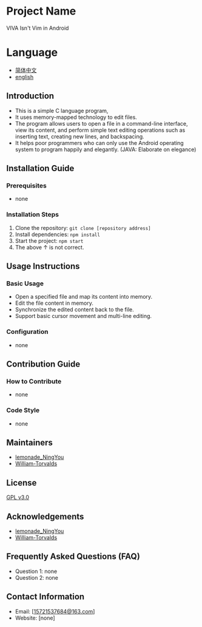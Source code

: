 # Project Name
VIVA Isn't Vim in Android

# Language
- [简体中文](README.md)
- [english](EN-README.md)
## Introduction
- This is a simple C language program,
- It uses memory-mapped technology to edit files.
- The program allows users to open a file in a command-line interface, view its content, and perform simple text editing operations such as inserting text, creating new lines, and backspacing.
- It helps poor programmers who can only use the Android operating system to program happily and elegantly. (JAVA: Elaborate on elegance)

## Installation Guide
### Prerequisites
- none

### Installation Steps
1. Clone the repository: `git clone [repository address]`
2. Install dependencies: `npm install`
3. Start the project: `npm start`
4. The above ↑ is not correct.

## Usage Instructions
### Basic Usage
- Open a specified file and map its content into memory.
- Edit the file content in memory.
- Synchronize the edited content back to the file.
- Support basic cursor movement and multi-line editing.

### Configuration
- none

## Contribution Guide
### How to Contribute
- none

### Code Style
- none

## Maintainers
- [lemonade_NingYou](https://github.com/2703000)
- [William-Torvalds](https://github.com/William-Torvalds)

## License
[GPL v3.0](LICENSE)

## Acknowledgements
- [lemonade_NingYou](https://github.com/2703000)
- [William-Torvalds](https://github.com/William-Torvalds)

## Frequently Asked Questions (FAQ)
- Question 1: none
- Question 2: none

## Contact Information
- Email: [15721537684@163.com]
- Website: [none]
